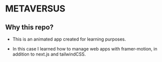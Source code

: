# METAVERSUS

## Why this repo?

- This is an animated app created for learning purposes.

* In this case I learned how to manage web apps with framer-motion, in addition to next.js and tailwindCSS.
